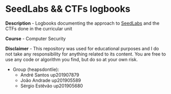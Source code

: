 # SeedLabs && CTFs logbooks

**Description** - Logbooks documenting the approach to [SeedLabs](https://github.com/seed-labs/seed-labs) and the CTFs done in the curricular unit

**Course** - Computer Security

**Disclaimer** -  This repository was used for educational purposes and I do not take any responsibility for anything related to its content. You are free to use any code or algorithm you find, but do so at your own risk.

* Group (heapsdontlie):
    - André Santos   up201907879
    - João Andrade   up201905589
    - Sérgio Estêvão up201905680
